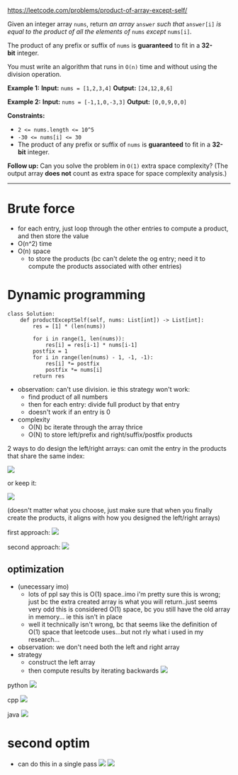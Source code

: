 https://leetcode.com/problems/product-of-array-except-self/

Given an integer array `nums`, return _an array_ `answer` _such that_ `answer[i]` _is equal to the product of all the elements of_ `nums` _except_ `nums[i]`.

The product of any prefix or suffix of `nums` is **guaranteed** to fit in a **32-bit** integer.

You must write an algorithm that runs in `O(n)` time and without using the division operation.

**Example 1:**
**Input:** `nums = [1,2,3,4]`
**Output:** `[24,12,8,6]`

**Example 2:**
**Input:** `nums = [-1,1,0,-3,3]`
**Output:** `[0,0,9,0,0]`

**Constraints:**
- `2 <= nums.length <= 10^5`
- `-30 <= nums[i] <= 30`
- The product of any prefix or suffix of `nums` is **guaranteed** to fit in a **32-bit** integer.

**Follow up:** Can you solve the problem in `O(1)` extra space complexity? (The output array **does not** count as extra space for space complexity analysis.)


---

# Brute force

- for each entry, just loop through the other entries to compute a product, and then store the value
- O(n^2) time
- O(n) space
	- to store the products (bc can't delete the og entry; need it to compute the products associated with other entries)




# Dynamic programming
```
class Solution:
    def productExceptSelf(self, nums: List[int]) -> List[int]:
        res = [1] * (len(nums))

        for i in range(1, len(nums)):
            res[i] = res[i-1] * nums[i-1]
        postfix = 1
        for i in range(len(nums) - 1, -1, -1):
            res[i] *= postfix
            postfix *= nums[i]
        return res
```

- observation: can't use division. ie this strategy won't work:
	- find product of all numbers
	- then for each entry: divide full product by that entry
	- doesn't work if an entry is 0
- complexity
	- O(N) bc iterate through the array thrice
	- O(N) to store left/prefix and right/suffix/postfix products







2 ways to do design the left/right arrays: can omit the entry in the products that share the same index:

 ![](../!assets/attachments/Pasted%20image%2020240224094658.png)

or keep it:

![](../!assets/attachments/Pasted%20image%2020240224105533.png)

(doesn't matter what you choose, just make sure that when you finally create the products, it aligns with how you designed the left/right arrays)

first approach:
![](../!assets/attachments/Pasted%20image%2020240224110541.png)


second approach:
![](../!assets/attachments/Pasted%20image%2020240224105457.png)


## optimization
- (unecessary imo)
	- lots of ppl say this is O(1) space..imo i'm pretty sure this is wrong; just bc the extra created array is what you will return..just seems very odd this is considered O(1) space, bc you still have the old array in memory... ie this isn't in place
	- well it technically isn't wrong, bc that seems like the definition of O(1) space that leetcode uses...but not rly what i used in my research...
 - observation: we don't need both the left and right array
- strategy
	- construct the left array
	- then compute results by iterating backwards
![](../!assets/attachments/Pasted%20image%2020240224111123.png)

python
![](../!assets/attachments/Pasted%20image%2020240224111214.png)

cpp
![](../!assets/attachments/Pasted%20image%2020240224110806.png)

java
![](../!assets/attachments/Pasted%20image%2020240224110951.png)






# second optim
- can do this in a single pass
![](../!assets/attachments/Pasted%20image%2020240224111237.png)
![](../!assets/attachments/Pasted%20image%2020240224111246.png)





